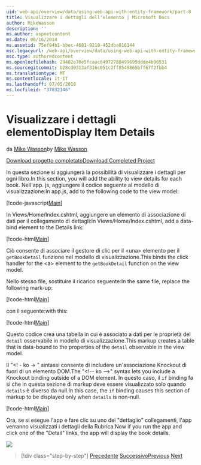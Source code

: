 ```yaml
---
uid: web-api/overview/data/using-web-api-with-entity-framework/part-8
title: Visualizzare i dettagli dell'elemento | Microsoft Docs
author: MikeWasson
description: ''
ms.author: aspnetcontent
ms.date: 06/16/2014
ms.assetid: 75ef94b1-bbec-4681-9210-452dba816144
msc.legacyurl: /web-api/overview/data/using-web-api-with-entity-framework/part-8
msc.type: authoredcontent
ms.openlocfilehash: 29402e70e5fcaac04972788499695ddde4b96531
ms.sourcegitcommit: b28cd0313af316c051c2ff8549865bff67f2fbb4
ms.translationtype: MT
ms.contentlocale: it-IT
ms.lasthandoff: 07/05/2018
ms.locfileid: "37832146"
---
```

<a name="display-item-details"></a><span data-ttu-id="48135-102">Visualizzare i dettagli elemento</span><span class="sxs-lookup"><span data-stu-id="48135-102">Display Item Details</span></span>
====================
<span data-ttu-id="48135-103">da [Mike Wasson](https://github.com/MikeWasson)</span><span class="sxs-lookup"><span data-stu-id="48135-103">by [Mike Wasson](https://github.com/MikeWasson)</span></span>

[<span data-ttu-id="48135-104">Download progetto completato</span><span class="sxs-lookup"><span data-stu-id="48135-104">Download Completed Project</span></span>](https://github.com/MikeWasson/BookService)

<span data-ttu-id="48135-105">In questa sezione si aggiungerà la possibilità di visualizzare i dettagli per ogni libro.</span><span class="sxs-lookup"><span data-stu-id="48135-105">In this section, you will add the ability to view details for each book.</span></span> <span data-ttu-id="48135-106">Nell'app. js, aggiungere il codice seguente al modello di visualizzazione:</span><span class="sxs-lookup"><span data-stu-id="48135-106">In app.js, add to the following code to the view model:</span></span>

[!code-javascript[Main](part-8/samples/sample1.js)]

<span data-ttu-id="48135-107">In Views/Home/Index.cshtml, aggiungere un elemento di associazione di dati per il collegamento di dettagli:</span><span class="sxs-lookup"><span data-stu-id="48135-107">In Views/Home/Index.cshtml, add a data-bind element to the Details link:</span></span>

[!code-html[Main](part-8/samples/sample2.html?highlight=5)]

<span data-ttu-id="48135-108">Ciò consente di associare il gestore di clic per il &lt;una&gt; elemento per il `getBookDetail` funzione nel modello di visualizzazione.</span><span class="sxs-lookup"><span data-stu-id="48135-108">This binds the click handler for the &lt;a&gt; element to the `getBookDetail` function on the view model.</span></span>

<span data-ttu-id="48135-109">Nello stesso file, sostituire il ricarico seguente:</span><span class="sxs-lookup"><span data-stu-id="48135-109">In the same file, replace the following mark-up:</span></span>

[!code-html[Main](part-8/samples/sample3.html)]

<span data-ttu-id="48135-110">con il seguente:</span><span class="sxs-lookup"><span data-stu-id="48135-110">with this:</span></span>

[!code-html[Main](part-8/samples/sample4.html)]

<span data-ttu-id="48135-111">Questo codice crea una tabella in cui è associato a dati per le proprietà del `detail` osservabile in modello di visualizzazione.</span><span class="sxs-lookup"><span data-stu-id="48135-111">This markup creates a table that is data-bound to the properties of the `detail` observable in the view model.</span></span>

<span data-ttu-id="48135-112">Il "&lt;! - ko -&gt; &quot; sintassi consente di includere un'associazione Knockout di fuori di un elemento DOM.</span><span class="sxs-lookup"><span data-stu-id="48135-112">The "&lt;!-- ko --&gt;&quot; syntax lets you include a Knockout binding outside of a DOM element.</span></span> <span data-ttu-id="48135-113">In questo caso, il `if` binding fa sì che in questa sezione di markup deve essere visualizzato solo quando `details` è diverso da null.</span><span class="sxs-lookup"><span data-stu-id="48135-113">In this case, the `if` binding causes this section of markup to be displayed only when `details` is non-null.</span></span>

[!code-html[Main](part-8/samples/sample5.html)]

<span data-ttu-id="48135-114">Ora, se si esegue l'app e fare clic su uno dei &quot;dettaglio&quot; collegamenti, l'app verranno visualizzati i dettagli della Rubrica.</span><span class="sxs-lookup"><span data-stu-id="48135-114">Now if you run the app and click one of the &quot;Detail&quot; links, the app will display the book details.</span></span>

[![](part-8/_static/image2.png)](part-8/_static/image1.png)

> [!div class="step-by-step"]
> <span data-ttu-id="48135-115">[Precedente](part-7.md)
> [Successivo](part-9.md)</span><span class="sxs-lookup"><span data-stu-id="48135-115">[Previous](part-7.md)
[Next](part-9.md)</span></span>
